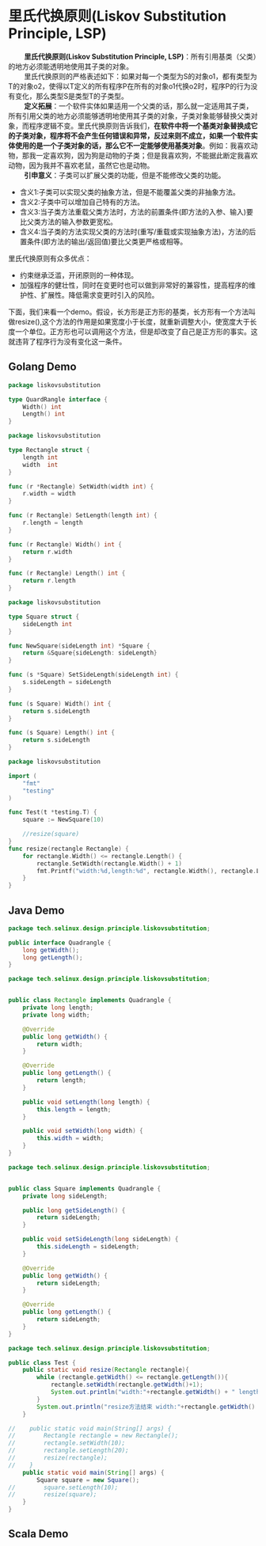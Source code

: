 # 里氏代换原则(Liskov Substitution Principle, LSP)

&emsp;&emsp; **里氏代换原则(Liskov Substitution Principle, LSP)**：所有引用基类（父类）的地方必须能透明地使用其子类的对象。  
&emsp;&emsp; 里氏代换原则的严格表述如下：如果对每一个类型为S的对象o1，都有类型为T的对象o2，使得以T定义的所有程序P在所有的对象o1代换o2时，程序P的行为没有变化，那么类型S是类型T的子类型。  
&emsp;&emsp; **定义拓展**：一个软件实体如果适用一个父类的话，那么就一定适用其子类，所有引用父类的地方必须能够透明地使用其子类的对象，子类对象能够替换父类对象，而程序逻辑不变。里氏代换原则告诉我们，**在软件中将一个基类对象替换成它的子类对象，程序将不会产生任何错误和异常，反过来则不成立，如果一个软件实体使用的是一个子类对象的话，那么它不一定能够使用基类对象**。例如：我喜欢动物，那我一定喜欢狗，因为狗是动物的子类；但是我喜欢狗，不能据此断定我喜欢动物，因为我并不喜欢老鼠，虽然它也是动物。  
&emsp;&emsp; **引申意义**：子类可以扩展父类的功能，但是不能修改父类的功能。

- 含义1:子类可以实现父类的抽象方法，但是不能覆盖父类的非抽象方法。
- 含义2:子类中可以增加自己特有的方法。
- 含义3:当子类方法重载父类方法时，方法的前置条件(即方法的入参、输入)要比父类方法的输入参数更宽松。
- 含义4:当子类的方法实现父类的方法时(重写/重载或实现抽象方法)，方法的后置条件(即方法的输出/返回值)要比父类更严格或相等。

里氏代换原则有众多优点：

- 约束继承泛滥，开闭原则的一种体现。
- 加强程序的健壮性，同时在变更时也可以做到非常好的兼容性，提高程序的维护性、扩展性。降低需求变更时引入的风险。

下面，我们来看一个demo。假设，长方形是正方形的基类，长方形有一个方法叫做resize(),这个方法的作用是如果宽度小于长度，就重新调整大小，使宽度大于长度一个单位。正方形也可以调用这个方法，但是却改变了自己是正方形的事实。这就违背了程序行为没有变化这一条件。

## Golang Demo

```go
package liskovsubstitution

type QuardRangle interface {
    Width() int
    Length() int
}
```

```go
package liskovsubstitution

type Rectangle struct {
    length int
    width  int
}

func (r *Rectangle) SetWidth(width int) {
    r.width = width
}

func (r Rectangle) SetLength(length int) {
    r.length = length
}

func (r Rectangle) Width() int {
    return r.width
}

func (r Rectangle) Length() int {
    return r.length
}
```

```go
package liskovsubstitution

type Square struct {
    sideLength int
}

func NewSquare(sideLength int) *Square {
    return &Square{sideLength: sideLength}
}

func (s *Square) SetSideLength(sideLength int) {
    s.sideLength = sideLength
}

func (s Square) Width() int {
    return s.sideLength
}

func (s Square) Length() int {
    return s.sideLength
}
```

```go
package liskovsubstitution

import (
    "fmt"
    "testing"
)

func Test(t *testing.T) {
    square := NewSquare(10)

    //resize(square)
}
func resize(rectangle Rectangle) {
    for rectangle.Width() <= rectangle.Length() {
        rectangle.SetWidth(rectangle.Width() + 1)
        fmt.Printf("width:%d,length:%d", rectangle.Width(), rectangle.Length())
    }
}
```

## Java Demo

```java
package tech.selinux.design.principle.liskovsubstitution;

public interface Quadrangle {
    long getWidth();
    long getLength();
}
```

```java
package tech.selinux.design.principle.liskovsubstitution;


public class Rectangle implements Quadrangle {
    private long length;
    private long width;

    @Override
    public long getWidth() {
        return width;
    }

    @Override
    public long getLength() {
        return length;
    }

    public void setLength(long length) {
        this.length = length;
    }

    public void setWidth(long width) {
        this.width = width;
    }
}

```

```java
package tech.selinux.design.principle.liskovsubstitution;


public class Square implements Quadrangle {
    private long sideLength;

    public long getSideLength() {
        return sideLength;
    }

    public void setSideLength(long sideLength) {
        this.sideLength = sideLength;
    }

    @Override
    public long getWidth() {
        return sideLength;
    }

    @Override
    public long getLength() {
        return sideLength;
    }
}
```

```java
package tech.selinux.design.principle.liskovsubstitution;

public class Test {
    public static void resize(Rectangle rectangle){
        while (rectangle.getWidth() <= rectangle.getLength()){
            rectangle.setWidth(rectangle.getWidth()+1);
            System.out.println("width:"+rectangle.getWidth() + " length:"+rectangle.getLength());
        }
        System.out.println("resize方法结束 width:"+rectangle.getWidth() + " length:"+rectangle.getLength());
    }

//    public static void main(String[] args) {
//        Rectangle rectangle = new Rectangle();
//        rectangle.setWidth(10);
//        rectangle.setLength(20);
//        resize(rectangle);
//    }
    public static void main(String[] args) {
        Square square = new Square();
//        square.setLength(10);
//        resize(square);
    }
}
```

## Scala Demo
